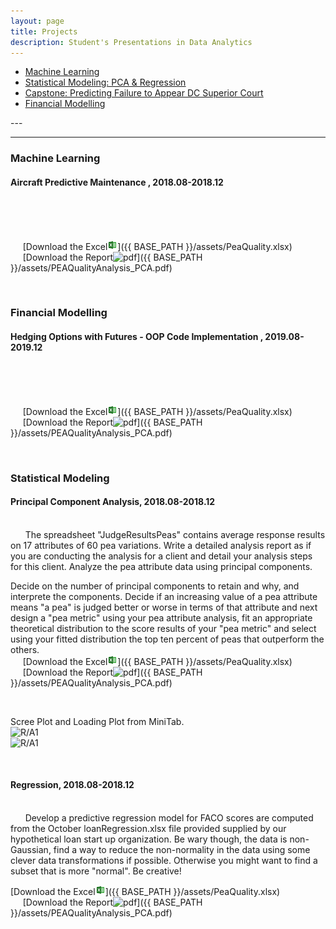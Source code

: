```yaml
---
layout: page
title: Projects
description: Student's Presentations in Data Analytics
---
```

<div class="navbar">
    <div class="navbar-inner">
        <ul class="nav">
        	<li><a href="#ml"><u>Machine Learning</u></a></li>
            <li><a href="#statistical"><u>Statistical Modeling: PCA & Regression</u></a></li>
            <li><a href="#Capstone"><u>Capstone: Predicting Failure to Appear DC Superior Court</u></a></li>
            <li><a href="#fm"><u>Financial Modelling </u></a></li>
            <!--<<li><a href="#MTurk"><u>Crowd Sourcing Project: Used Car Prices</u></a></li>
            <li><a href="#master"><u>Master's Project</u></a></li>
            <li><a href="#R"><u>R Project</u></a></li>
            <li><a href="#Bank-Campaign"><u>Bank Campaign Prediction</u></a></li>
            <li><a href="#capitalbikeshare"><u>Business Intelligence</u></a></li>
            <li><a href="#kingcounty"><u>Price Prediction</u></a></li> 
        -->
        </ul>
    </div>
</div>
---



---

### <a name="ml"></a>Machine Learning
#### <a name="ml"></a>Aircraft Predictive Maintenance , 2018.08-2018.12
<br/>&nbsp; &nbsp; &nbsp; 

<br/>&nbsp; &nbsp; &nbsp;[Download the Excel![Excel](icons16/ms-excel.png)]({{ BASE_PATH }}/assets/PeaQuality.xlsx)
<br/>&nbsp; &nbsp; &nbsp;[Download the Report![pdf](icons16/pdf-icon.png)]({{ BASE_PATH }}/assets/PEAQualityAnalysis_PCA.pdf)

<br/>

### <a name="fm"></a>Financial Modelling
#### <a name="fm"></a>Hedging Options with Futures - OOP Code Implementation , 2019.08-2019.12
<br/>&nbsp; &nbsp; &nbsp; 

<br/>&nbsp; &nbsp; &nbsp;[Download the Excel![Excel](icons16/ms-excel.png)]({{ BASE_PATH }}/assets/PeaQuality.xlsx)
<br/>&nbsp; &nbsp; &nbsp;[Download the Report![pdf](icons16/pdf-icon.png)]({{ BASE_PATH }}/assets/PEAQualityAnalysis_PCA.pdf)

<br/>

### <a name="statistical"></a>Statistical Modeling
#### <a name="pca"></a>Principal Component Analysis, 2018.08-2018.12
<br/>&nbsp; &nbsp; &nbsp; The spreadsheet "JudgeResultsPeas"
contains average response results on 17
attributes of 60 pea variations. Write a
detailed analysis report as if you are
conducting the analysis for a client and
detail your analysis steps for this client.
Analyze the pea attribute data using
principal components.

Decide on the number of principal components to retain and why, and interprete
the components. Decide if an increasing value of a pea attribute means "a pea" is
judged better or worse in terms of that attribute and next design a "pea metric"
using your pea attribute analysis, fit an appropriate theoretical distribution to the
score results of your "pea metric" and select using your fitted distribution the top
ten percent of peas that outperform the others.
<br/>&nbsp; &nbsp; &nbsp;[Download the Excel![Excel](icons16/ms-excel.png)]({{ BASE_PATH }}/assets/PeaQuality.xlsx)
<br/>&nbsp; &nbsp; &nbsp;[Download the Report![pdf](icons16/pdf-icon.png)]({{ BASE_PATH }}/assets/PEAQualityAnalysis_PCA.pdf)

<br/>

Scree Plot and Loading Plot from MiniTab.
&nbsp; &nbsp; &nbsp; <br/><img src="Scree.png" alt="R/A1" style="width:400px;height:300px;">
&nbsp; &nbsp; &nbsp; <br/><img src="loading.png" alt="R/A1" style="width:400px;height:300px;">

<br/>

#### <a name="regression"></a>Regression, 2018.08-2018.12
<br/>&nbsp; &nbsp; &nbsp;
Develop a predictive regression model for FACO scores are computed from the October loanRegression.xlsx file provided supplied by our hypothetical loan start up organization. Be wary though, the data is non-Gaussian, find a way to reduce the non-normality in the data using some clever data transformations if possible. Otherwise you might want to find a subset that is more "normal". Be creative!

[Download the Excel![Excel](icons16/ms-excel.png)]({{ BASE_PATH }}/assets/PeaQuality.xlsx)
<br/>&nbsp; &nbsp; &nbsp;[Download the Report![pdf](icons16/pdf-icon.png)]({{ BASE_PATH }}/assets/PEAQualityAnalysis_PCA.pdf)

<br/>
